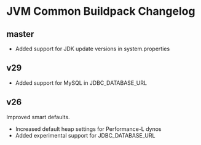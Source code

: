 # JVM Common Buildpack Changelog

## master

* Added support for JDK update versions in system.properties

## v29

* Added support for MySQL in JDBC_DATABASE_URL

## v26

Improved smart defaults.

* Increased default heap settings for Performance-L dynos
* Added experimental support for JDBC_DATABASE_URL
